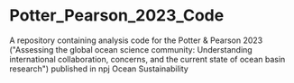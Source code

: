 # Potter_Pearson_2023_Code
A repository containing analysis code for the Potter &amp; Pearson 2023 ("Assessing the global ocean science community: Understanding international collaboration, concerns, and the current state of ocean basin research") published in npj Ocean Sustainability
